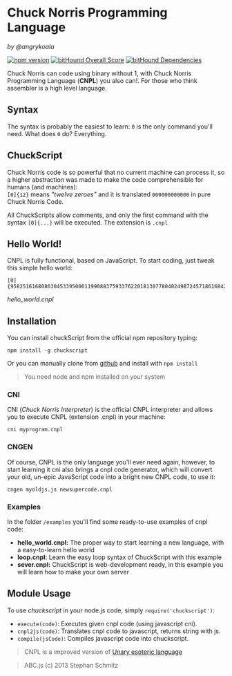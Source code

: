 Chuck Norris Programming Language
=================================
_by @angrykoala_     

[![npm version](https://badge.fury.io/js/chuckscript.svg)](https://badge.fury.io/js/chuckscript)
[![bitHound Overall Score](https://www.bithound.io/github/angrykoala/chuckscript/badges/score.svg)](https://www.bithound.io/github/angrykoala/chuckscript)
[![bitHound Dependencies](https://www.bithound.io/github/angrykoala/chuckscript/badges/dependencies.svg)](https://www.bithound.io/github/angrykoala/chuckscript/master/dependencies/npm)


Chuck Norris can code using binary without 1, with Chuck Norris Programming Language (**CNPL**) you also can!. For those who think assembler is a high level language.

## Syntax
The syntax is probably the easiest to learn: `0` is the only command you'll need. What does `0` do? Everything.

## ChuckScript
Chuck Norris code is so powerful that no current machine can process it, so a higher abstraction was made to make the code comprehensible for humans (and machines):    
`[0]{12}` means _"twelve zeroes"_ and it is translated `000000000000` in pure Chuck Norris Code.

All ChuckScripts allow comments, and only the first command with the syntax `[0]{...}` will be executed. The extension is `.cnpl`

## Hello World!
CNPL is fully functional, based on JavaScript. To start coding, just tweak this simple hello world:
```
[0]{9582516168086304533950061199088375933762201813077804024987245718616842}
```
_hello_world.cnpl_

## Installation
You can install chuckScript from the official npm repository typing:    
```
npm install -g chuckscript
```
Or you can manually clone from [github](https://github.com/angrykoala/chuckscript) and install with `npm install`


>You need node and npm installed on your system


### CNI
CNI (_Chuck Norris Interpreter_) is the official CNPL interpreter and allows you to execute CNPL (extension .cnpl) in your machine:

```
cni myprogram.cnpl
```

### CNGEN
Of course, CNPL is the only language you'll ever need again, however, to start learning it cni also brings a cnpl code generator, which will convert your old, un-epic JavaScript code into a bright new CNPL code, to use it:
```
cngen myoldjs.js newsupercode.cnpl
```

### Examples
In the folder `/examples` you'll find some ready-to-use examples of cnpl code:

* **hello_world.cnpl:** The proper way to start learning a new language, with a easy-to-learn hello world
* **loop.cnpl:** Learn the easy loop syntax of ChuckScript with this example
* **sever.cnpl:** ChuckScript is web-development ready, in this example you will learn how to make your own server

## Module Usage
To use _chuckscript_ in your node.js code, simply `require('chuckscript')`:

* `execute(code)`: Executes given cnpl code (using javascript cni).
* `cnpl2js(code)`: Translates cnpl code to javascript, returns string with js.
* `compile(jsCode)`: Compiles javascript code into chuckscript.


> CNPL is a improved version of [Unary esoteric language](https://esolangs.org/wiki/Unary)

> ABC.js (c) 2013 Stephan Schmitz

